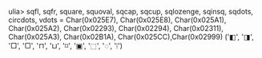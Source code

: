 ulia> sqfl, sqfr, square, squoval, sqcap, sqcup, sqlozenge, sqinsq, sqdots, circdots, vdots = Char(0x025E7), Char(0x025E8), Char(0x025A1), Char(0x025A2), Char(0x02293), Char(0x02294), Char(0x02311), Char(0x025A3), Char(0x02B1A), Char(0x025CC),Char(0x02999)
('◧', '◨', '□', '▢', '⊓', '⊔', '⌑', '▣', '⬚', '◌', '⦙')
